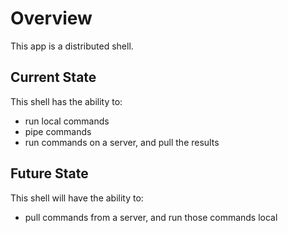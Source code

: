 # Overview
This app is a distributed shell. 

## Current State
This shell has the ability to: 
- run local commands
- pipe commands 
- run commands on a server, and pull the results

## Future State
This shell will have the ability to: 
- pull commands from a server, and run those commands local
